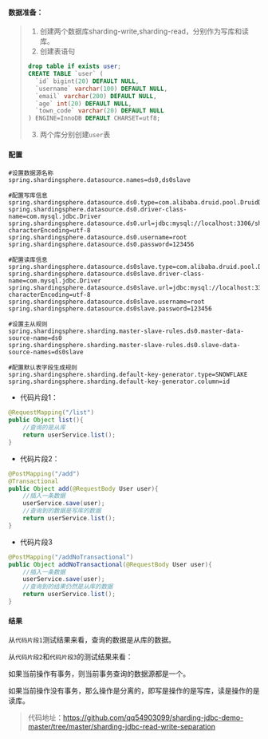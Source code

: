 #### 数据准备：

> 1. 创建两个数据库sharding-write,sharding-read，分别作为写库和读库。
> 2. 创建表语句
>
> ```sql
> drop table if exists user;
> CREATE TABLE `user` (
>   `id` bigint(20) DEFAULT NULL,
>   `username` varchar(100) DEFAULT NULL,
>   `email` varchar(200) DEFAULT NULL,
>   `age` int(20) DEFAULT NULL,
>   `town_code` varchar(20) DEFAULT NULL
> ) ENGINE=InnoDB DEFAULT CHARSET=utf8;
> ```
>
> 3. 两个库分别创建`user`表

#### 配置

```properties
#设置数据源名称
spring.shardingsphere.datasource.names=ds0,ds0slave

#配置写库信息
spring.shardingsphere.datasource.ds0.type=com.alibaba.druid.pool.DruidDataSource
spring.shardingsphere.datasource.ds0.driver-class-name=com.mysql.jdbc.Driver
spring.shardingsphere.datasource.ds0.url=jdbc:mysql://localhost:3306/sharding_write?characterEncoding=utf-8
spring.shardingsphere.datasource.ds0.username=root
spring.shardingsphere.datasource.ds0.password=123456

#配置读库信息
spring.shardingsphere.datasource.ds0slave.type=com.alibaba.druid.pool.DruidDataSource
spring.shardingsphere.datasource.ds0slave.driver-class-name=com.mysql.jdbc.Driver
spring.shardingsphere.datasource.ds0slave.url=jdbc:mysql://localhost:3306/sharding_read?characterEncoding=utf-8
spring.shardingsphere.datasource.ds0slave.username=root
spring.shardingsphere.datasource.ds0slave.password=123456

#设置主从规则
spring.shardingsphere.sharding.master-slave-rules.ds0.master-data-source-name=ds0
spring.shardingsphere.sharding.master-slave-rules.ds0.slave-data-source-names=ds0slave

#配置默认表字段生成规则
spring.shardingsphere.sharding.default-key-generator.type=SNOWFLAKE
spring.shardingsphere.sharding.default-key-generator.column=id
```

- 代码片段1：

```java
@RequestMapping("/list")
public Object list(){
	//查询的是从库
	return userService.list();
}
```

- 代码片段2：

```java
@PostMapping("/add")
@Transactional
public Object add(@RequestBody User user){
	//插入一条数据
	userService.save(user);
	//查询到的数据是写库的数据
	return userService.list();
}
```

- 代码片段3

```java
@PostMapping("/addNoTransactional")
public Object addNoTransactional(@RequestBody User user){
	//插入一条数据
	userService.save(user);
	//查询到的结果仍然是从库的数据
	return userService.list();
}
```

#### 结果

从`代码片段1`测试结果来看，查询的数据是从库的数据。

从`代码片段2`和`代码片段3`的测试结果来看：

如果当前操作有事务，则当前事务查询的数据源都是一个。

如果当前操作没有事务，那么操作是分离的，即写是操作的是写库，读是操作的是读库。

> 代码地址：https://github.com/qq54903099/sharding-jdbc-demo-master/tree/master/sharding-jdbc-read-write-separation